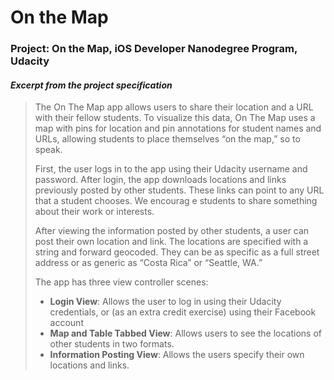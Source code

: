 # On the Map

### Project: On the Map, iOS Developer Nanodegree Program, Udacity 

#### _Excerpt from the project specification_

> The On The Map app allows users to share their location and a URL with their fellow students. To visualize this data, On The Map uses a map with pins for location and pin annotations for student names and URLs, allowing students to place themselves “on the map,” so to speak. 
> 
> First, the user logs in to the app using their Udacity username and password. After login, the app downloads locations and links previously posted by other students. These links can point to any URL that a student chooses. We encourag e students to share something about their work or interests.
> 
> After viewing the information posted by other students, a user can post their own location and link. The locations are specified with a string and forward geocoded. They can be as specific as a full street address or as generic as “Costa Rica” or “Seattle, WA.”
> 
> The app has three view controller scenes:
> 
>   - **Login View**: Allows the user to log in using their Udacity credentials, or (as an extra credit exercise) using their Facebook account
>   - **Map and Table Tabbed View**: Allows users to see the locations of other students in two formats.  
>   - **Information Posting View**: Allows the users specify their own locations and links. 
